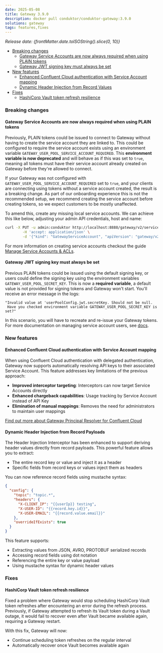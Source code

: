 ```yaml
---
date: 2025-05-08
title: Gateway 3.9.0
description: docker pull conduktor/conduktor-gateway:3.9.0
solutions: gateway
tags: features,fixes
---
```


*Release date: {frontMatter.date.toISOString().slice(0, 10)}*

- [Breaking changes](#breaking-changes)
  - [Gateway Service Accounts are now always required when using PLAIN tokens](#gateway-service-accounts-are-now-always-required-when-using-plain-tokens)
  - [Gateway JWT signing key must always be set](#gateway-jwt-signing-key-must-always-be-set)
- [New features](#new-features)
  - [Enhanced Confluent Cloud authentication with Service Account mapping](#enhanced-confluent-cloud-authentication-with-service-account-mapping)
  - [Dynamic Header Injection from Record Values](#dynamic-header-injection-from-record-values)
- [Fixes](#fixes)
  - [HashiCorp Vault token refresh resilience](#hashicorp-vault-token-refresh-resilience)

### Breaking changes

#### Gateway Service Accounts are now always required when using PLAIN tokens

Previously, PLAIN tokens could be issued to connect to Gateway without having to create the service account they are linked to.
This could be configured to require the service account exists using an environment variable `GATEWAY_USER_POOL_SERVICE_ACCOUNT_REQUIRED`. This **environment variable is now deprecated** and will behave as if this was set to `true`, meaning all tokens must have their service account already created on Gateway before they're allowed to connect.

If your Gateway was not configured with `GATEWAY_USER_POOL_SERVICE_ACCOUNT_REQUIRED` set to `true`, and your clients are connecting using tokens without a service account created, the result is a breaking change. As part of our onboarding experience this is not the recommended setup, we recommend creating the service account before creating tokens, so we expect customers to be mostly unaffected.

To amend this, create any missing local service accounts. We can achieve this like below, adjusting your admin API credentials, host and name:

```bash
curl -X PUT -u admin:conduktor http://localhost:8888/gateway/v2/service-account \
        -H 'accept: application/json' \
        -d '{"kind": "GatewayServiceAccount", "apiVersion": "gateway/v2", "metadata": { "name": "admin", "vCluster": "passthrough"  }, "spec": { "type": "LOCAL" }}' 
```

For more information on creating service accounts checkout the guide [Manage Service Accounts & ACLs](/gateway/how-to/manage-service-accounts-and-acls/).

#### Gateway JWT signing key must always be set

Previous PLAIN tokens could be issued using the default signing key, or users could define the signing key using the environment variables `GATEWAY_USER_POOL_SECRET_KEY`. This is now a **required variable**, a default value is not provided for signing tokens and Gateway won't start. You'll receive an error message in the logs:

```text
"Invalid value at 'userPoolConfig.jwt.secretKey. Should not be null.
 Have you checked environment variable GATEWAY_USER_POOL_SECRET_KEY is set?"
```

In this scenario, you will have to recreate and re-issue your Gateway tokens. For more documentation on managing service account users, see [docs](/gateway/how-to/manage-service-accounts-and-acls/#manage-a-local-service-account).

### New features

#### Enhanced Confluent Cloud authentication with Service Account mapping

When using Confluent Cloud authentication with delegated authentication, Gateway now supports automatically resolving
API keys to their associated Service Account. This feature addresses key limitations of the previous approach:

- **Improved interceptor targeting**: Interceptors can now target Service Accounts directly
- **Enhanced chargeback capabilities**: Usage tracking by Service Account instead of API Key
- **Elimination of manual mappings**: Removes the need for administrators to maintain user mappings

[Find out more about Gateway Principal Resolver for Confluent Cloud](https://docs.conduktor.io/gateway/interceptors/authentication/client-authentication/#principal-resolver)

#### Dynamic Header Injection from Record Payloads

The Header Injection Interceptor has been enhanced to support deriving header values directly from record payloads.
This powerful feature allows you to extract:
- The entire record key or value and inject it as a header
- Specific fields from record keys or values inject them as headers

You can now reference record fields using mustache syntax:
```json
{
  "config": {
    "topic": "topic.*",
    "headers": {
      "X-CLIENT_IP": "{{userIp}} testing",
      "X-USER-ID": "{{record.key.id}}",
      "X-USER-EMAIL": "{{record.value.email}}"
    },
    "overrideIfExists": true
  }
}
```

This feature supports:
- Extracting values from JSON, AVRO, PROTOBUF serialized records
- Accessing record fields using dot notation
- Referencing the entire key or value payload
- Using mustache syntax for dynamic header values

### Fixes

#### HashiCorp Vault token refresh resilience

Fixed a problem where Gateway would stop scheduling HashiCorp Vault token refreshes after encountering an error during
the refresh process. Previously, if Gateway attempted to refresh its Vault token during a Vault outage, it would fail to
recover even after Vault became available again, requiring a Gateway restart.

With this fix, Gateway will now:

- Continue scheduling token refreshes on the regular interval
- Automatically recover once Vault becomes available again

